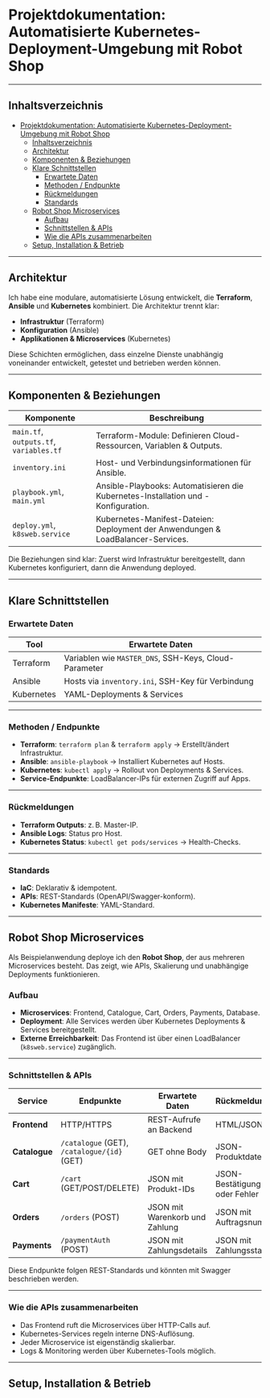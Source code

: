 # Projektdokumentation: Automatisierte Kubernetes-Deployment-Umgebung mit Robot Shop

---

## Inhaltsverzeichnis
- [Projektdokumentation: Automatisierte Kubernetes-Deployment-Umgebung mit Robot Shop](#projektdokumentation-automatisierte-kubernetes-deployment-umgebung-mit-robot-shop)
  - [Inhaltsverzeichnis](#inhaltsverzeichnis)
  - [Architektur](#architektur)
  - [Komponenten \& Beziehungen](#komponenten--beziehungen)
  - [Klare Schnittstellen](#klare-schnittstellen)
    - [Erwartete Daten](#erwartete-daten)
    - [Methoden / Endpunkte](#methoden--endpunkte)
    - [Rückmeldungen](#rückmeldungen)
    - [Standards](#standards)
  - [Robot Shop Microservices](#robot-shop-microservices)
    - [Aufbau](#aufbau)
    - [Schnittstellen \& APIs](#schnittstellen--apis)
    - [Wie die APIs zusammenarbeiten](#wie-die-apis-zusammenarbeiten)
  - [Setup, Installation \& Betrieb](#setup-installation--betrieb)

---

## Architektur

Ich habe eine modulare, automatisierte Lösung entwickelt, die **Terraform**, **Ansible** und **Kubernetes** kombiniert. Die Architektur trennt klar:
- **Infrastruktur** (Terraform)
- **Konfiguration** (Ansible)
- **Applikationen & Microservices** (Kubernetes)

Diese Schichten ermöglichen, dass einzelne Dienste unabhängig voneinander entwickelt, getestet und betrieben werden können.

---

## Komponenten & Beziehungen

| Komponente                              | Beschreibung                                                                      |
| --------------------------------------- | --------------------------------------------------------------------------------- |
| `main.tf`, `outputs.tf`, `variables.tf` | Terraform-Module: Definieren Cloud-Ressourcen, Variablen & Outputs.               |
| `inventory.ini`                         | Host- und Verbindungsinformationen für Ansible.                                   |
| `playbook.yml`, `main.yml`              | Ansible-Playbooks: Automatisieren die Kubernetes-Installation und -Konfiguration. |
| `deploy.yml`, `k8sweb.service`          | Kubernetes-Manifest-Dateien: Deployment der Anwendungen & LoadBalancer-Services.  |

Die Beziehungen sind klar: Zuerst wird Infrastruktur bereitgestellt, dann Kubernetes konfiguriert, dann die Anwendung deployed.

---

## Klare Schnittstellen

### Erwartete Daten

| Tool       | Erwartete Daten                                       |
| ---------- | ----------------------------------------------------- |
| Terraform  | Variablen wie `MASTER_DNS`, SSH-Keys, Cloud-Parameter |
| Ansible    | Hosts via `inventory.ini`, SSH-Key für Verbindung     |
| Kubernetes | YAML-Deployments & Services                           |

---

### Methoden / Endpunkte

- **Terraform**: `terraform plan` & `terraform apply` → Erstellt/ändert Infrastruktur.
- **Ansible**: `ansible-playbook` → Installiert Kubernetes auf Hosts.
- **Kubernetes**: `kubectl apply` → Rollout von Deployments & Services.
- **Service-Endpunkte**: LoadBalancer-IPs für externen Zugriff auf Apps.

---

### Rückmeldungen

- **Terraform Outputs**: z. B. Master-IP.
- **Ansible Logs**: Status pro Host.
- **Kubernetes Status**: `kubectl get pods/services` → Health-Checks.

---

### Standards

- **IaC**: Deklarativ & idempotent.
- **APIs**: REST-Standards (OpenAPI/Swagger-konform).
- **Kubernetes Manifeste**: YAML-Standard.

---

## Robot Shop Microservices

Als Beispielanwendung deploye ich den **Robot Shop**, der aus mehreren Microservices besteht. Das zeigt, wie APIs, Skalierung und unabhängige Deployments funktionieren.

### Aufbau

- **Microservices**: Frontend, Catalogue, Cart, Orders, Payments, Database.
- **Deployment**: Alle Services werden über Kubernetes Deployments & Services bereitgestellt.
- **Externe Erreichbarkeit**: Das Frontend ist über einen LoadBalancer (`k8sweb.service`) zugänglich.

---

### Schnittstellen & APIs

| Service       | Endpunkte                                   | Erwartete Daten                | Rückmeldungen                |
| ------------- | ------------------------------------------- | ------------------------------ | ---------------------------- |
| **Frontend**  | HTTP/HTTPS                                  | REST-Aufrufe an Backend        | HTML/JSON                    |
| **Catalogue** | `/catalogue` (GET), `/catalogue/{id}` (GET) | GET ohne Body                  | JSON-Produktdaten            |
| **Cart**      | `/cart` (GET/POST/DELETE)                   | JSON mit Produkt-IDs           | JSON-Bestätigung oder Fehler |
| **Orders**    | `/orders` (POST)                            | JSON mit Warenkorb und Zahlung | JSON mit Auftragsnummer      |
| **Payments**  | `/paymentAuth` (POST)                       | JSON mit Zahlungsdetails       | JSON mit Zahlungsstatus      |

Diese Endpunkte folgen REST-Standards und könnten mit Swagger beschrieben werden.

---

### Wie die APIs zusammenarbeiten

- Das Frontend ruft die Microservices über HTTP-Calls auf.
- Kubernetes-Services regeln interne DNS-Auflösung.
- Jeder Microservice ist eigenständig skalierbar.
- Logs & Monitoring werden über Kubernetes-Tools möglich.

---

## Setup, Installation & Betrieb

